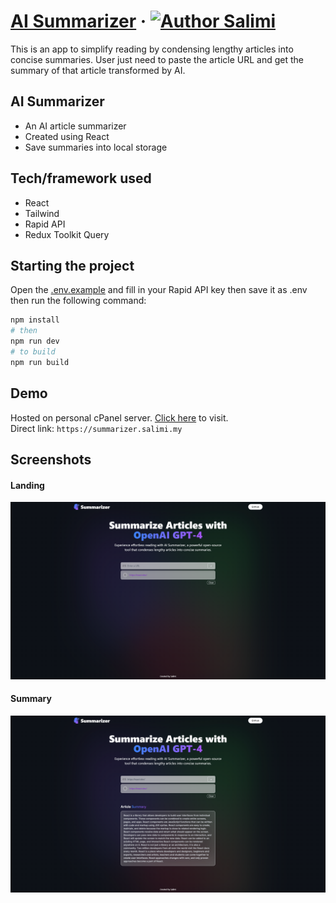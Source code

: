 # [AI Summarizer](https://summarizer.salimi.my) &middot; [![Author Salimi](https://img.shields.io/badge/Author-Salimi-%3C%3E)](https://www.linkedin.com/in/mohamad-salimi/)

This is an app to simplify reading by condensing lengthy articles into concise summaries. User just need to paste the article URL and get the summary of that article transformed by AI.

## AI Summarizer

- An AI article summarizer
- Created using React
- Save summaries into local storage

## Tech/framework used

- React
- Tailwind
- Rapid API
- Redux Toolkit Query

## Starting the project

Open the [.env.example](/.env.example) and fill in your Rapid API key then save it as .env then run the following command:

```bash
npm install
# then
npm run dev
# to build
npm run build
```

## Demo

Hosted on personal cPanel server. [Click here](https://summarizer.salimi.my) to visit.
<br>
Direct link: `https://summarizer.salimi.my`

## Screenshots

#### Landing

![Landing](/screenshots/screenshot-1.png)

#### Summary

![Summary](/screenshots/screenshot-2.png)
